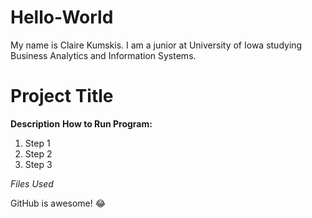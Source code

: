 # Hello-World

My name is Claire Kumskis. I am a junior at University of Iowa studying Business Analytics and Information Systems.

# Project Title
**Description**
**How to Run Program:**
1. Step 1
2. Step 2
3. Step 3

*Files Used*

GitHub is awesome! :joy:
